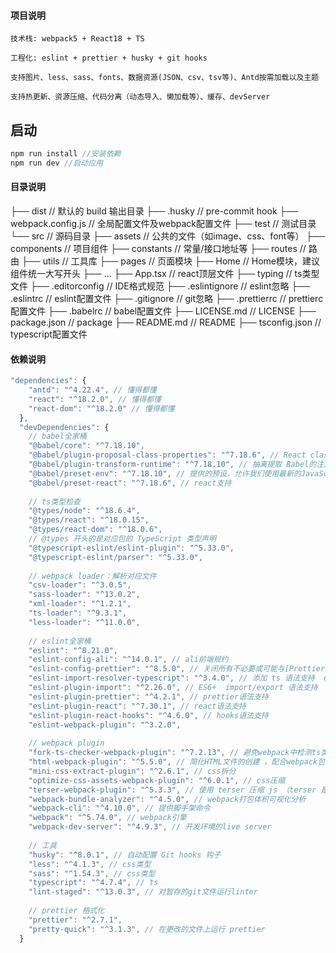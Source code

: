#### 项目说明

```
技术栈: webpack5 + React18 + TS

工程化: eslint + prettier + husky + git hooks

支持图片、less、sass、fonts、数据资源(JSON、csv、tsv等)、Antd按需加载以及主题

支持热更新、资源压缩、代码分离（动态导入、懒加载等）、缓存、devServer
```
## 启动

```js
npm run install //安装依赖
npm run dev //启动应用
```
#### 目录说明

├── dist                                // 默认的 build 输出目录
├── .husky                              // pre-commit hook
├── webpack.config.js                   // 全局配置文件及webpack配置文件
├── test                                // 测试目录
└── src                                 // 源码目录
    ├── assets                          // 公共的文件（如image、css、font等）
    ├── components                      // 项目组件
    ├── constants                       // 常量/接口地址等
    ├── routes                          // 路由
    ├── utils                           // 工具库
    ├── pages                           // 页面模块
        ├── Home                        // Home模块，建议组件统一大写开头
        ├── ...
    ├── App.tsx                         // react顶层文件
    ├── typing                          // ts类型文件
├── .editorconfig                       // IDE格式规范
├── .eslintignore                       // eslint忽略
├── .eslintrc                           // eslint配置文件
├── .gitignore                          // git忽略
├── .prettierrc                         // prettierc配置文件
├── .babelrc                         // babel配置文件
├── LICENSE.md                          // LICENSE
├── package.json                        // package
├── README.md                           // README
├── tsconfig.json                       // typescript配置文件
#### 依赖说明
```js
"dependencies": {
    "antd": "^4.22.4", // 懂得都懂
    "react": "^18.2.0", // 懂得都懂
    "react-dom": "^18.2.0" // 懂得都懂
  },
  "devDependencies": {
    // babel全家桶
    "@babel/core": "^7.18.10",
    "@babel/plugin-proposal-class-properties": "^7.18.6", // React class支持
    "@babel/plugin-transform-runtime": "^7.18.10", // 抽离提取 Babel的注入代码，防止重复加载，减小体积
    "@babel/preset-env": "^7.18.10", // 提供的预设，允许我们使用最新的JavaScript
    "@babel/preset-react": "^7.18.6", // react支持
      
    // ts类型检查
    "@types/node": "^18.6.4",
    "@types/react": "^18.0.15",
    "@types/react-dom": "^18.0.6",
    // @types 开头的是对应包的 TypeScript 类型声明
    "@typescript-eslint/eslint-plugin": "^5.33.0",
    "@typescript-eslint/parser": "^5.33.0",
      
    // webpack loader：解析对应文件
    "csv-loader": "^3.0.5",
    "sass-loader": "^13.0.2",
    "xml-loader": "^1.2.1",
    "ts-loader": "^9.3.1",
    "less-loader": "^11.0.0",
      
    // eslint全家桶
    "eslint": "^8.21.0",
    "eslint-config-ali": "^14.0.1", // ali前端规约
    "eslint-config-prettier": "^8.5.0", // 关闭所有不必要或可能与[Prettier]冲突的规则
    "eslint-import-resolver-typescript": "^3.4.0", // 添加 ts 语法支持  eslint-plugin-import
    "eslint-plugin-import": "^2.26.0", // ES6+  import/export 语法支持
    "eslint-plugin-prettier": "^4.2.1", // prettier语法支持
    "eslint-plugin-react": "^7.30.1", // react语法支持
    "eslint-plugin-react-hooks": "^4.6.0", // hooks语法支持
    "eslint-webpack-plugin": "^3.2.0", 
    
    // webpack plugin
    "fork-ts-checker-webpack-plugin": "^7.2.13", // 避免webpack中检测ts类型
    "html-webpack-plugin": "^5.5.0", // 简化HTML文件的创建 ，配合webpack包含hash的bundle使用
    "mini-css-extract-plugin": "^2.6.1", // css拆分
    "optimize-css-assets-webpack-plugin": "^6.0.1", // css压缩
    "terser-webpack-plugin": "^5.3.3", // 使用 terser 压缩 js （terser 是一个管理和压缩 ES6+ 的工具）
    "webpack-bundle-analyzer": "^4.5.0", // webpack打包体积可视化分析
    "webpack-cli": "^4.10.0", // 提供脚手架命令
    "webpack": "^5.74.0", // webpack引擎
    "webpack-dev-server": "^4.9.3", // 开发环境的live server
     
    // 工具
    "husky": "^8.0.1", // 自动配置 Git hooks 钩子
    "less": "^4.1.3", // css类型
    "sass": "^1.54.3", // css类型
    "typescript": "^4.7.4", // ts
    "lint-staged": "^13.0.3", // 对暂存的git文件运行linter
    
    // prettier 格式化
    "prettier": "^2.7.1",
    "pretty-quick": "^3.1.3", // 在更改的文件上运行 prettier
  }
  ```